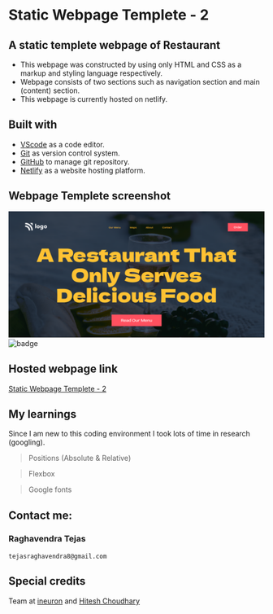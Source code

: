 # Static Webpage Templete - 2

## A static templete webpage of Restaurant

- This webpage was constructed by using only HTML and CSS as a markup and styling language respectively.
- Webpage consists of two sections such as navigation section and main (content) section.
- This webpage is currently hosted on netlify.

## Built with

- [VScode](https://code.visualstudio.com/) as a code editor.
- [Git](https://git-scm.com/) as version control system.
- [GitHub](https://github.com/) to manage git repository.
- [Netlify](https://www.netlify.com/) as a website hosting platform.

## Webpage Templete screenshot

![Webpage templete](Screenshot.png)
![badge](https://img.shields.io/badge/Time%20taken-2%20hours-green)

## Hosted webpage link

[Static Webpage Templete - 2](https://static-webpage-templete-01.netlify.app/)

## My learnings

Since I am new to this coding environment I took lots of time in research (googling).

> Positions (Absolute & Relative)

> Flexbox

> Google fonts

## Contact me:

### Raghavendra Tejas

```shell
tejasraghavendra8@gmail.com
```

## Special credits

Team at [ineuron](https://ineuron.ai/) and [Hitesh Choudhary](https://github.com/hiteshchoudhary)
